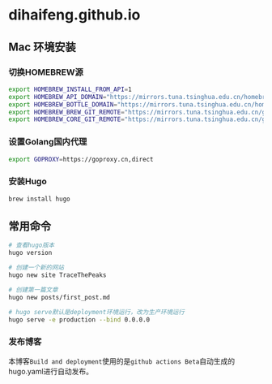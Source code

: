 # dihaifeng.github.io

## Mac 环境安装

### 切换HOMEBREW源

```bash
export HOMEBREW_INSTALL_FROM_API=1
export HOMEBREW_API_DOMAIN="https://mirrors.tuna.tsinghua.edu.cn/homebrew-bottles/api"
export HOMEBREW_BOTTLE_DOMAIN="https://mirrors.tuna.tsinghua.edu.cn/homebrew-bottles"
export HOMEBREW_BREW_GIT_REMOTE="https://mirrors.tuna.tsinghua.edu.cn/git/homebrew/brew.git"
export HOMEBREW_CORE_GIT_REMOTE="https://mirrors.tuna.tsinghua.edu.cn/git/homebrew/homebrew-core.git"
```

### 设置Golang国内代理
```bash
export GOPROXY=https://goproxy.cn,direct
```

### 安装Hugo
```bash
brew install hugo
```

## 常用命令
```bash
# 查看hugo版本
hugo version

# 创建一个新的网站
hugo new site TraceThePeaks

# 创建第一篇文章
hugo new posts/first_post.md

# hugo serve默认是deployment环境运行，改为生产环境运行 
hugo serve -e production --bind 0.0.0.0
```

### 发布博客
本博客`Build and deployment`使用的是`github actions Beta`自动生成的hugo.yaml进行自动发布。
